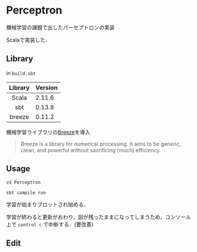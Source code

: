 Perceptron
===============

機械学習の課題で出したパーセプトロンの実装

Scalaで実装した．

## Library

in ```build.sbt```

|Library|Version|
|:-----:|:-----|
|Scala|2.11.6|
|sbt|0.13.8|
|breeze|0.11.2|

機械学習ライブラリの[Breeze](https://github.com/scalanlp/breeze)を導入

> Breeze is a library for numerical processing.
> It aims to be generic, clean, and powerful without sacrificing (much) efficiency.

## Usage

```
cd Perceptron

sbt compile run
```

学習が始まりプロットされ始める．

学習が終わると更新がおわり，図が残ったままになってしまうため，コンソール上で ```control c``` で中断する．(要改善)

## Edit
